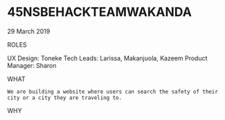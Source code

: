 # 45NSBEHACKTEAMWAKANDA

29 March 2019


ROLES

UX Design: Toneke
Tech Leads: Larissa, Makanjuola, Kazeem
Product Manager: Sharon

WHAT 

	We are building a website where users can search the safety of their city or a city they are traveling to. 

WHY

